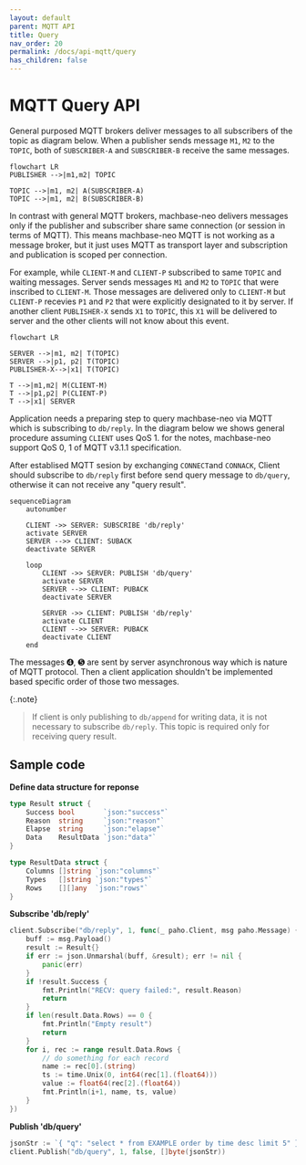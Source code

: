 ```yaml
---
layout: default
parent: MQTT API
title: Query
nav_order: 20
permalink: /docs/api-mqtt/query
has_children: false
---
```


# MQTT Query API

General purposed MQTT brokers deliver messages to all subscribers of the topic as diagram below. When a publisher sends message `M1`, `M2` to the `TOPIC`, both of `SUBSCRIBER-A` and `SUBSCRIBER-B` receive the same messages. 

```mermaid
flowchart LR
PUBLISHER -->|m1,m2| TOPIC

TOPIC -->|m1, m2| A(SUBSCRIBER-A)
TOPIC -->|m1, m2| B(SUBSCRIBER-B)
```

In contrast with general MQTT brokers, machbase-neo delivers messages only if the publisher and subscriber share same connection (or session in terms of MQTT). This means machbase-neo MQTT is not working as a message broker, but it just uses MQTT as transport layer and subscription and publication is scoped per connection.

For example, while `CLIENT-M` and `CLIENT-P` subscribed to same `TOPIC` and waiting messages.
Server sends messages `M1` and `M2` to `TOPIC` that were inscribed to `CLIENT-M`.
Those messages are delivered only to `CLIENT-M` but `CLIENT-P` recevies `P1` and `P2` that were explicitly designated to it by server. If another client `PUBLISHER-X` sends `X1` to `TOPIC`, this `X1` will be delivered to server and the other clients will not know about this event.

```mermaid
flowchart LR

SERVER -->|m1, m2| T(TOPIC)
SERVER -->|p1, p2| T(TOPIC)
PUBLISHER-X-->|x1| T(TOPIC)

T -->|m1,m2| M(CLIENT-M)
T -->|p1,p2| P(CLIENT-P)
T -->|x1| SERVER
```

Application needs a preparing step to query machbase-neo via MQTT which is subscribing to `db/reply`.
In the diagram below we shows general procedure assuming `CLIENT` uses QoS 1.
for the notes, machbase-neo support QoS 0, 1 of MQTT v3.1.1 specification.

After establised MQTT sesion by exchanging `CONNECT`and `CONNACK`, Client should subscribe to `db/reply` first before send query message to `db/query`, otherwise it can not receive any "query result".

```mermaid
sequenceDiagram
    autonumber

    CLIENT ->> SERVER: SUBSCRIBE 'db/reply'
    activate SERVER
    SERVER -->> CLIENT: SUBACK
    deactivate SERVER

    loop
        CLIENT ->> SERVER: PUBLISH 'db/query'
        activate SERVER
        SERVER -->> CLIENT: PUBACK
        deactivate SERVER

        SERVER ->> CLIENT: PUBLISH 'db/reply'
        activate CLIENT
        CLIENT -->> SERVER: PUBACK
        deactivate CLIENT
    end
```

The messages ➍, ➎ are sent by server asynchronous way which is nature of MQTT protocol. Then a client application shouldn't be implemented based specific order of those two messages.

{:.note}
> If client is only publishing to `db/append` for writing data, it is not necessary to subscribe `db/reply`. This topic is required only for receiving query result.


## Sample code


**Define data structure for reponse**

```go
type Result struct {
	Success bool       `json:"success"`
	Reason  string     `json:"reason"`
	Elapse  string     `json:"elapse"`
	Data    ResultData `json:"data"`
}

type ResultData struct {
	Columns []string `json:"columns"`
	Types   []string `json:"types"`
	Rows    [][]any  `json:"rows"`
}
```

**Subscribe 'db/reply'**

```go
client.Subscribe("db/reply", 1, func(_ paho.Client, msg paho.Message) {
    buff := msg.Payload()
    result := Result{}
    if err := json.Unmarshal(buff, &result); err != nil {
        panic(err)
    }
    if !result.Success {
        fmt.Println("RECV: query failed:", result.Reason)
        return
    }
    if len(result.Data.Rows) == 0 {
        fmt.Println("Empty result")
        return
    }
    for i, rec := range result.Data.Rows {
        // do something for each record
        name := rec[0].(string)
        ts := time.Unix(0, int64(rec[1].(float64)))
        value := float64(rec[2].(float64))
        fmt.Println(i+1, name, ts, value)
    }
})
```

**Publish 'db/query'**

```go
jsonStr := `{ "q": "select * from EXAMPLE order by time desc limit 5" }`
client.Publish("db/query", 1, false, []byte(jsonStr))
```